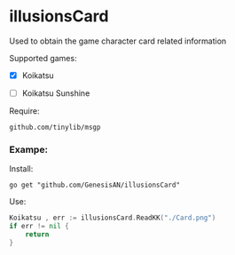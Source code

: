 # illusionsCard

Used to obtain the game character card related information



Supported games:

- [x] Koikatsu 

- [ ] Koikatsu Sunshine

Require:

```
github.com/tinylib/msgp
```

### Exampe:

Install:

```shell
go get "github.com/GenesisAN/illusionsCard"
```

Use:

```go
Koikatsu , err := illusionsCard.ReadKK("./Card.png")
if err != nil {
    return
}
```

